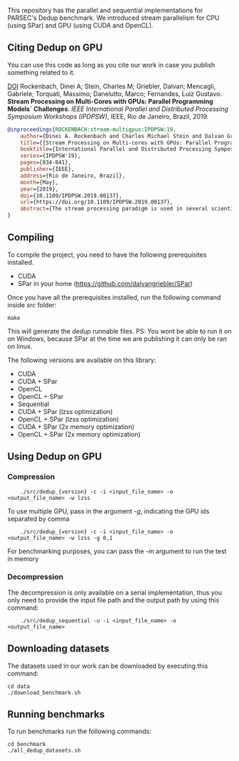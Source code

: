 This repository has the parallel and sequential implementations for PARSEC's Dedup benchmark. We introduced stream parallelism for CPU (using SPar) and GPU (using CUDA and OpenCL).

## Citing Dedup on GPU
You can use this code as long as you cite our work in case you publish something related to it.

[DOI](https://doi.org/10.1109/IPDPSW.2019.00137) Rockenbach, Dinei A; Stein, Charles M; Griebler, Dalvan; Mencagli, Gabriele; Torquati, Massimo; Danelutto, Marco; Fernandes, Luiz Gustavo.
**Stream Processing on Multi-Cores with GPUs: Parallel Programming Models` Challenges**. *IEEE International Parallel and Distributed Processing Symposium Workshops (IPDPSW)*, IEEE, Rio de Janeiro, Brazil, 2019.

```bibtex
@inproceedings{ROCKENBACH:stream-multigpus:IPDPSW:19,
	author={Dinei A. Rockenbach and Charles Michael Stein and Dalvan Griebler and Gabriele Mencagli and Massimo Torquati and Marco Danelutto and Luiz Gustavo Fernandes},
	title={{Stream Processing on Multi-cores with GPUs: Parallel Programming Models' Challenges}},
	booktitle={International Parallel and Distributed Processing Symposium Workshops (IPDPSW)},
	series={IPDPSW'19},	
	pages={834-841},
	publisher={IEEE},	
	address={Rio de Janeiro, Brazil},
	month={May},
	year={2019},
	doi={10.1109/IPDPSW.2019.00137},
	url={https://doi.org/10.1109/IPDPSW.2019.00137},
	abstract={The stream processing paradigm is used in several scientific and enterprise applications in order to continuously compute results out of data items coming from data sources such as sensors. The full exploitation of the potential parallelism offered by current heterogeneous multi-cores equipped with one or more GPUs is still a challenge in the context of stream processing applications. In this work, our main goal is to present the parallel programming challenges that the programmer has to face when exploiting CPUs and GPUs' parallelism at the same time using traditional programming models. We highlight the parallelization methodology in two use-cases (the Mandelbrot Streaming benchmark and the PARSEC's Dedup application) to demonstrate the issues and benefits of using heterogeneous parallel hardware. The experiments conducted demonstrate how a high-level parallel programming model targeting stream processing like the one offered by SPar can be used to reduce the programming effort still offering a good level of performance if compared with state-of-the-art programming models.},
}
```


## Compiling
To compile the project, you need to have the following prerequisites installed.
 - CUDA
 - SPar in your home (https://github.com/dalvangriebler/SPar)

Once you have all the prerequisites installed, run the following command inside *src* folder:

```make```

This will generate the *dedup* runnable files. PS: You wont be able to run it on on Windows, because SPar at the time we are publishing it can only be ran on linux.

The following versions are available on this library:
 - CUDA
 - CUDA + SPar
 - OpenCL
 - OpenCL + SPar
 - Sequential
 - CUDA  + SPar (lzss optimization)
 - OpenCL  + SPar (lzss optimization)
 - CUDA  + SPar (2x memory optimization)
 - OpenCL  + SPar (2x memory optimization)
## Using Dedup on GPU

### Compression
```
    ./src/dedup_{version} -c -i <input_file_name> -o <output_file_name> -w lzss
```
To use multiple GPU, pass in the argument *-g*, indicating the GPU ids separated by comma
```
    ./src/dedup_{version} -c -i <input_file_name> -o <output_file_name> -w lzss -g 0,1
```
For benchmarking purposes, you can pass the *-m* argument to run the test in memory
### Decompression
The decompression is only available on a serial implementation, thus you only need to provide the input file  path and the output path by using this command:
```
    ./src/dedup_sequential -u -i <input_file_name> -o <output_file_name>
```

## Downloading datasets
The datasets used in our work can be downloaded by executing this command:
```
cd data
./download_benchmark.sh
```
## Running benchmarks
To run benchmarks run the following commands:
```
cd benchmark
./all_dedup_datasets.sh
```
